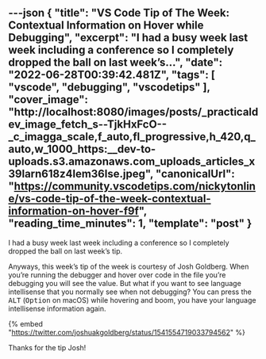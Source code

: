 ---json
{
  "title": "VS Code Tip of The Week: Contextual Information on Hover while Debugging",
  "excerpt": "I had a busy week last week including a conference so I completely dropped the ball on last week’s...",
  "date": "2022-06-28T00:39:42.481Z",
  "tags": [
    "vscode",
    "debugging",
    "vscodetips"
  ],
  "cover_image": "http://localhost:8080/images/posts/_practicaldev_image_fetch_s--TjkHxFcO--_c_imagga_scale,f_auto,fl_progressive,h_420,q_auto,w_1000_https:__dev-to-uploads.s3.amazonaws.com_uploads_articles_x39larn618z4lem36lse.jpeg",
  "canonicalUrl": "https://community.vscodetips.com/nickytonline/vs-code-tip-of-the-week-contextual-information-on-hover-f9f",
  "reading_time_minutes": 1,
  "template": "post"
}
---

I had a busy week last week including a conference so I completely dropped the ball on last week’s tip.

Anyways, this week’s tip of the week is courtesy of Josh Goldberg. When you’re running the debugger and hover over code in the file you’re debugging you will see the value. But what if you want to see language intellisense that you normally see when not debugging? You can press the <kbd>ALT</kbd> (<kbd>Option</kbd> on macOS) while hovering and boom, you have your language intellisense information again.

{% embed "https://twitter.com/joshuakgoldberg/status/1541554719033794562" %}

Thanks for the tip Josh!
